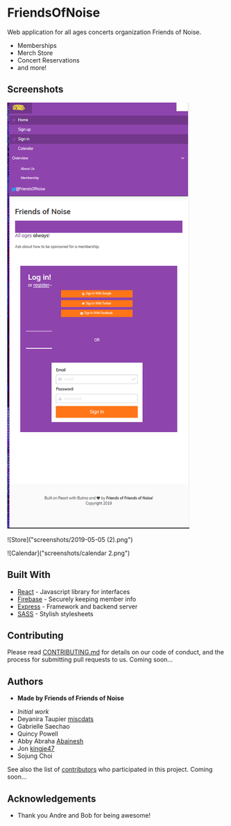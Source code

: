 # FriendsOfNoise

Web application for all ages concerts organization Friends of Noise.

- Memberships
- Merch Store
- Concert Reservations
- and more!

## Screenshots
![Portal](screenshots/2019-05-05.png)

![Store]("screenshots/2019-05-05 (2).png")

![Calendar]("screenshots/calendar 2.png")

## Built With
* [React](https://reactjs.org/) - Javascript library for interfaces
* [Firebase](https://firebase.google.com/) - Securely keeping member info
* [Express](https://expressjs.com/) - Framework and backend server
* [SASS](https://sass-lang.com) - Stylish stylesheets

## Contributing

Please read [CONTRIBUTING.md]() for details on our code of conduct, and the process for submitting pull requests to us.
Coming soon...

## Authors

* **Made by Friends of Friends of Noise** 
- *Initial work* 
- Deyanira Taupier [miscdats](https://github.com/miscdats)
- Gabrielle Saechao
- Quincy Powell
- Abby Abraha [Abainesh](https://github.com/abainesh)
- Jon [kingje47](https://github.com/kingje47)
- Sojung Choi


See also the list of [contributors](https://github.com/abainesh/friendsofnoise/contributors) who participated in this project.
Coming soon...

## Acknowledgements

* Thank you Andre and Bob for being awesome!
